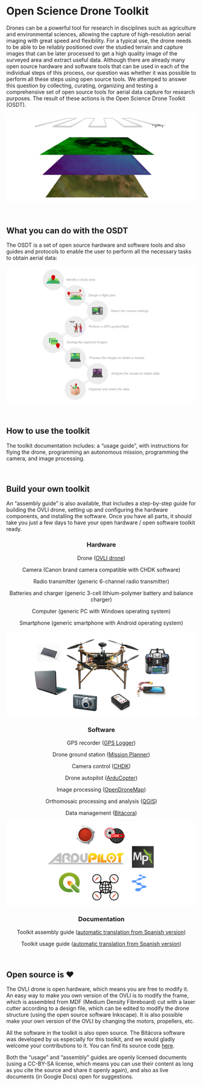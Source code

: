 # Open Science Drone Toolkit

Drones can be a powerful tool for research in disciplines such as agriculture and environmental sciences, allowing the capture of high-resolution aerial imaging with great speed and flexibility. For a typical use, the drone needs to be able to be reliably positioned over the studied terrain and capture images that can be later processed to get a high quality image of the surveyed area and extract useful data. Although there are already many open source hardware and software tools that can be used in each of the individual steps of this process, our question was whether it was possible to perform all these steps using open source tools. We attemped to answer this question by collecting, curating, organizing and testing a comprehensive set of open source tools for aerial data capture for research purposes. The result of these actions is the Open Science Drone Toolkit (OSDT).

![aerial images](img/aerial_data.png)

&nbsp;
## What you can do with the OSDT

The OSDT is a set of open source hardware and software tools and also guides and protocols to enable the user to perform all the necessary tasks to obtain aerial data:

![tasks](img/tasks.png)

&nbsp;
## How to use the toolkit

The toolkit documentation includes: a “usage guide”, with instructions for flying the drone, programming an autonomous mission, programming the camera, and image processing. 

&nbsp;
## Build your own toolkit

An “assembly guide” is also available, that includes a step-by-step guide for building the OVLI drone, setting up and configuring the hardware components, and installing the software. Once you have all parts, it should take you just a few days to have your open hardware / open software toolkit ready.

<h3 align="center">
Hardware
</h3>

<p align="center">
Drone (<a href="https://vuela.cc/en/ovli">OVLI drone</a>)
</p>
<p align="center"> 
Camera (Canon brand camera compatible with CHDK software)
</p>
<p align="center"> 
Radio transmitter (generic 6-channel radio transmitter)
</p>
<p align="center"> 
Batteries and charger (generic 3-cell lithium-polymer battery and balance charger)
</p>
<p align="center"> 
Computer (generic PC with Windows operating system)
</p>
<p align="center"> 
Smartphone (generic smartphone with Android operating system)
</p>
<p align="center"> 
<img src = "https://github.com/vuelaendron/vuela/raw/master/docs/img/hardware.png" alt = "Hardware">
</p>

<h3 align="center">
Software
</h3>

<p align="center">
GPS recorder (<a href="https://www.basicairdata.eu/projects/android/android-gps-logger/">GPS Logger</a>)
</p>
<p align="center">
Drone ground station (<a href="https://ardupilot.org/planner/">Mission Planner</a>)
</p>
<p align="center">
Camera control (<a href="https://chdk.fandom.com/wiki/CHDK">CHDK</a>)
</p>
<p align="center">
Drone autopilot (<a href="https://ardupilot.org/copter/">ArduCopter</a>)
</p>
<p align="center">
Image processing (<a href="https://www.opendronemap.org/">OpenDroneMap</a>)
</p>
<p align="center">
Orthomosaic processing and analysis (<a href="https://qgis.org/">QGIS</a>)
</p>
<p align="center">
Data management (<a href="https://vuela.cc/en/bitacora">Bitácora</a>)
</p>
<p align="center"> 
<img src = "https://github.com/vuelaendron/vuela/raw/master/docs/img/software.png" alt = "Software">
</p>

<h3 align="center">
Documentation
</h3>

<p align="center">
Toolkit assembly guide (<a href="https://docs-google-com.translate.goog/document/d/1tggZiuJUs4auH8q10i0Y0hu3n_9OcOXIdaILVW9r6xw/pub?_x_tr_sl=es&_x_tr_tl=en&_x_tr_hl=es&_x_tr_pto=wapp">automatic translation from Spanish version</a>)
</p>
<p align="center">
Toolkit usage guide (<a href="https://docs-google-com.translate.goog/document/d/1zovHAlRXXMFL1DGB0Gw86sgsunP2yan8vVPw85lxmn8/pub?_x_tr_sl=es&_x_tr_tl=en&_x_tr_hl=es&_x_tr_pto=wapp">automatic translation from Spanish version</a>)
</p>

&nbsp;
## Open source is ❤

The OVLI drone is open hardware, which means you are free to modify it. An easy way to make you own version of the OVLI is to modify the frame, which is assembled from MDF (Medium Density Fibreboard) cut with a laser cutter according to a design file, which can be edited to modify the drone structure (using the open source software Inkscape). It is also possible make your own version of the OVLI by changing the motors, propellers, etc. 

All the software in the toolkit is also open source. The Bitácora software was developed by us especially for this toolkit, and we would gladly welcome your contributions to it. You can find its source code [here](https://github.com/gpereyrairujo/bitacora).

Both the “usage” and “assembly” guides are openly licensed documents (using a CC-BY-SA license, which means you can use their content as long as you cite the source and share it openly again), and also as live documents (in Google Docs) open for suggestions. 

